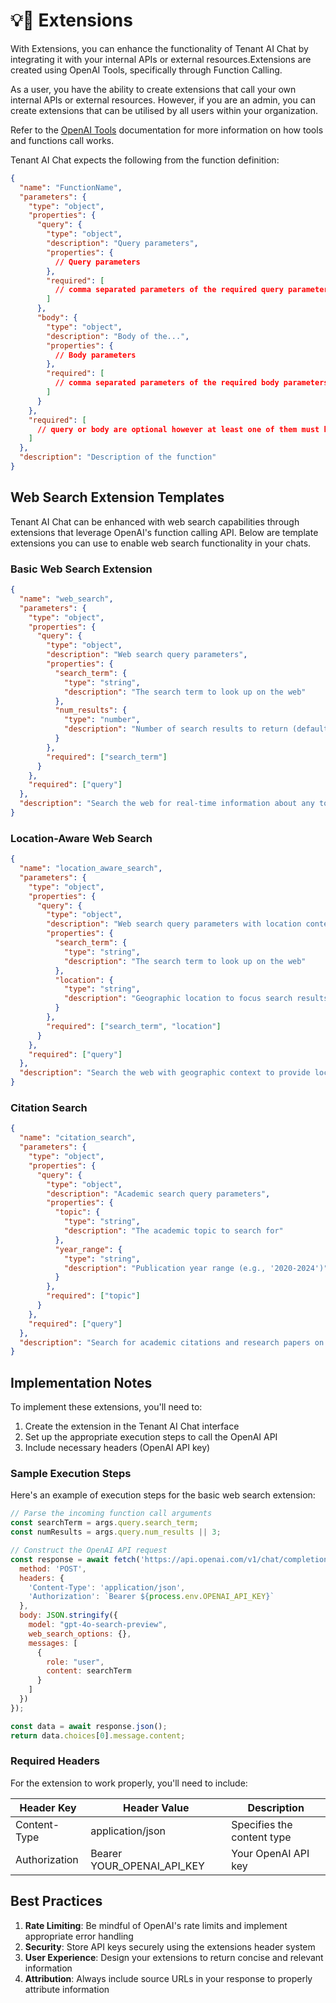 # 💡🔗 Extensions

With Extensions, you can enhance the functionality of Tenant AI Chat by integrating it with your internal APIs or external resources.Extensions are created using OpenAI Tools, specifically through Function Calling.

As a user, you have the ability to create extensions that call your own internal APIs or external resources. However, if you are an admin, you can create extensions that can be utilised by all users within your organization.

Refer to the [OpenAI Tools](https://platform.openai.com/docs/guides/function-calling) documentation for more information on how tools and functions call works.

Tenant AI Chat expects the following from the function definition:

```json
{
  "name": "FunctionName",
  "parameters": {
    "type": "object",
    "properties": {
      "query": {
        "type": "object",
        "description": "Query parameters",
        "properties": {
          // Query parameters
        },
        "required": [
          // comma separated parameters of the required query parameters
        ]
      },
      "body": {
        "type": "object",
        "description": "Body of the...",
        "properties": {
          // Body parameters
        },
        "required": [
          // comma separated parameters of the required body parameters
        ]
      }
    },
    "required": [
      // query or body are optional however at least one of them must be required e.g. ["query"] or ["body"] or ["query", "body"]
    ]
  },
  "description": "Description of the function"
}
```

## Web Search Extension Templates

Tenant AI Chat can be enhanced with web search capabilities through extensions that leverage OpenAI's function calling API. Below are template extensions you can use to enable web search functionality in your chats.

### Basic Web Search Extension

```json
{
  "name": "web_search",
  "parameters": {
    "type": "object",
    "properties": {
      "query": {
        "type": "object",
        "description": "Web search query parameters",
        "properties": {
          "search_term": {
            "type": "string",
            "description": "The search term to look up on the web"
          },
          "num_results": {
            "type": "number",
            "description": "Number of search results to return (default: 3)"
          }
        },
        "required": ["search_term"]
      }
    },
    "required": ["query"]
  },
  "description": "Search the web for real-time information about any topic"
}
```

### Location-Aware Web Search

```json
{
  "name": "location_aware_search",
  "parameters": {
    "type": "object",
    "properties": {
      "query": {
        "type": "object",
        "description": "Web search query parameters with location context",
        "properties": {
          "search_term": {
            "type": "string",
            "description": "The search term to look up on the web"
          },
          "location": {
            "type": "string",
            "description": "Geographic location to focus search results (e.g., 'New York, USA')"
          }
        },
        "required": ["search_term", "location"]
      }
    },
    "required": ["query"]
  },
  "description": "Search the web with geographic context to provide location-relevant results"
}
```

### Citation Search

```json
{
  "name": "citation_search",
  "parameters": {
    "type": "object",
    "properties": {
      "query": {
        "type": "object",
        "description": "Academic search query parameters",
        "properties": {
          "topic": {
            "type": "string",
            "description": "The academic topic to search for"
          },
          "year_range": {
            "type": "string",
            "description": "Publication year range (e.g., '2020-2024')"
          }
        },
        "required": ["topic"]
      }
    },
    "required": ["query"]
  },
  "description": "Search for academic citations and research papers on a given topic"
}
```

## Implementation Notes

To implement these extensions, you'll need to:

1. Create the extension in the Tenant AI Chat interface
2. Set up the appropriate execution steps to call the OpenAI API
3. Include necessary headers (OpenAI API key)

### Sample Execution Steps

Here's an example of execution steps for the basic web search extension:

```javascript
// Parse the incoming function call arguments
const searchTerm = args.query.search_term;
const numResults = args.query.num_results || 3;

// Construct the OpenAI API request
const response = await fetch('https://api.openai.com/v1/chat/completions', {
  method: 'POST',
  headers: {
    'Content-Type': 'application/json',
    'Authorization': `Bearer ${process.env.OPENAI_API_KEY}`
  },
  body: JSON.stringify({
    model: "gpt-4o-search-preview",
    web_search_options: {},
    messages: [
      {
        role: "user",
        content: searchTerm
      }
    ]
  })
});

const data = await response.json();
return data.choices[0].message.content;
```

### Required Headers

For the extension to work properly, you'll need to include:

| Header Key | Header Value | Description |
|------------|--------------|-------------|
| Content-Type | application/json | Specifies the content type |
| Authorization | Bearer YOUR_OPENAI_API_KEY | Your OpenAI API key |

## Best Practices

1. **Rate Limiting**: Be mindful of OpenAI's rate limits and implement appropriate error handling
2. **Security**: Store API keys securely using the extensions header system
3. **User Experience**: Design your extensions to return concise and relevant information
4. **Attribution**: Always include source URLs in your response to properly attribute information